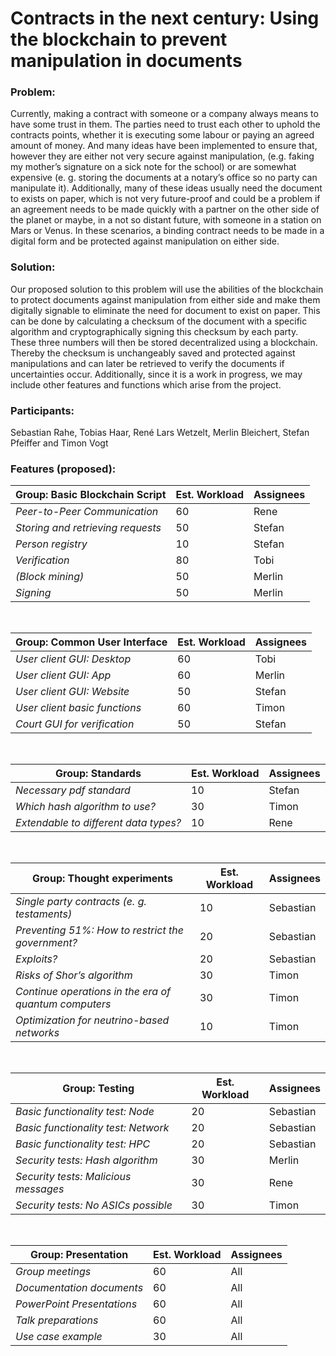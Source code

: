 # Contracts in the next century: Using the blockchain to prevent manipulation in documents #

### Problem: ###
Currently, making a contract with someone or a company always means to have some trust in them. The parties need to trust each other to uphold the contracts points, whether it is executing some labour or paying an agreed amount of money. And many ideas have been implemented to ensure that, however they are either not very secure against manipulation, (e.g. faking my mother’s signature on a sick note for the school) or are somewhat expensive (e. g. storing the documents at a notary’s office so no party can manipulate it). Additionally, many of these ideas usually need the document to exists on paper, which is not very future-proof and could be a problem if an agreement needs to be made quickly with a partner on the other side of the planet or maybe, in a not so distant future, with someone in a station on Mars or Venus. In these scenarios, a binding contract needs to be made in a digital form and be protected against manipulation on either side.

### Solution: ###
Our proposed solution to this problem will use the abilities of the blockchain to protect documents against manipulation from either side and make them digitally signable to eliminate the need for document to exist on paper. This can be done by calculating a checksum of the document with a specific algorithm and cryptographically signing this checksum by each party. These three numbers will then be stored decentralized using a blockchain. Thereby the checksum is unchangeably saved and protected against manipulations and can later be retrieved to verify the documents if uncertainties occur. Additionally, since it is a work in progress, we may include other features and functions which arise from the project.

### Participants: ###
Sebastian Rahe, Tobias Haar, René Lars Wetzelt, Merlin Bleichert, Stefan Pfeiffer and Timon Vogt

### Features (proposed): ###

| Group: Basic Blockchain Script | Est. Workload | Assignees |
|--------------------------------|---------------|-----------|
| *Peer-to-Peer Communication* | 60 | Rene |
| *Storing and retrieving requests* | 50 | Stefan |
| *Person registry* | 10 | Stefan |
| *Verification* | 80 | Tobi |
| *(Block mining)* | 50 | Merlin |
| *Signing* | 50 | Merlin |

<br>

| Group: Common User Interface | Est. Workload | Assignees |
|------------------------------|---------------|-----------|
| *User client GUI: Desktop* | 60 | Tobi |
| *User client GUI: App* | 60 | Merlin | 
| *User client GUI: Website* | 50 | Stefan |
| *User client basic functions* | 60 | Timon |
| *Court GUI for verification* | 50 | Stefan |

<br>

| Group: Standards | Est. Workload | Assignees |
|------------------|---------------|-----------|
| *Necessary pdf standard* | 10 | Stefan |
| *Which hash algorithm to use?* | 30 | Timon |
| *Extendable to different data types?* | 10 | Rene |

<br>

| Group: Thought experiments | Est. Workload | Assignees |
|----------------------------|---------------|-----------|
| *Single party contracts (e. g. testaments)* | 10 | Sebastian |
| *Preventing 51%: How to restrict the government?* | 20 | Sebastian |
| *Exploits?* | 20 | Sebastian |
| *Risks of Shor’s algorithm* | 30 | Timon |
| *Continue operations in the era of quantum computers* | 30 | Timon |
| *Optimization for neutrino-based networks* | 10 | Timon |

<br>

| Group: Testing | Est. Workload | Assignees |
|----------------|---------------|-----------|
| *Basic functionality test: Node* | 20 | Sebastian |
| *Basic functionality test: Network* | 20 | Sebastian |
| *Basic functionality test: HPC* | 20 | Sebastian |
| *Security tests: Hash algorithm* | 30 | Merlin |
| *Security tests: Malicious messages* | 30 | Rene |
| *Security tests: No ASICs possible* | 30 | Timon |

<br>

| Group: Presentation | Est. Workload | Assignees |
|---------------------|---------------|-----------|
| *Group meetings* | 60 | All |
| *Documentation documents* | 60 | All |
| *PowerPoint Presentations* | 60 | All |
| *Talk preparations* | 60 | All |
| *Use case example* | 30 | All |

